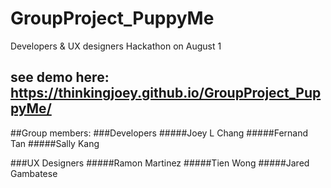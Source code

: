 # GroupProject_PuppyMe
Developers &amp; UX designers Hackathon on August 1
## see demo here: https://thinkingjoey.github.io/GroupProject_PuppyMe/

##Group members: 
###Developers
#####Joey L Chang
#####Fernand Tan
#####Sally Kang

###UX Designers
#####Ramon Martinez
#####Tien Wong
#####Jared Gambatese
